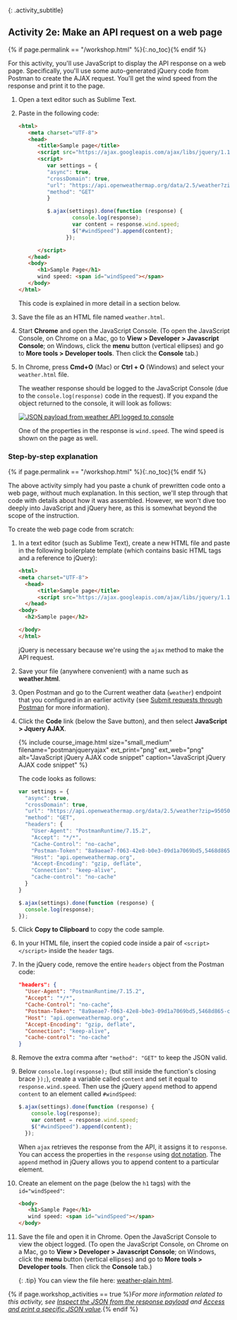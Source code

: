 {: .activity_subtitle}
## <i class="fa fa-user-circle"></i> Activity 2e: Make an API request on a web page
{% if page.permalink == "/workshop.html" %}{:.no_toc}{% endif %}

For this activity, you'll use JavaScript to display the API response on a web page. Specifically, you'll use some auto-generated jQuery code from Postman to create the AJAX request. You'll get the wind speed from the response and print it to the page.

1.  Open a text editor such as Sublime Text.
2.  Paste in the following code:

    ```html
    <html>
       <meta charset="UTF-8">
       <head>
          <title>Sample page</title>
          <script src="https://ajax.googleapis.com/ajax/libs/jquery/1.11.1/jquery.min.js"></script>
          <script>
             var settings = {
             "async": true,
             "crossDomain": true,
             "url": "https://api.openweathermap.org/data/2.5/weather?zip=95050&units=imperial&appid=fd4698c940c6d1da602a70ac34f0b147",
             "method": "GET"
             }

             $.ajax(settings).done(function (response) {
                     console.log(response);
                     var content = response.wind.speed;
                     $("#windSpeed").append(content);
                   });

          </script>
       </head>
       <body>
          <h1>Sample Page</h1>
          wind speed: <span id="windSpeed"></span>
       </body>
    </html>
    ```

    This code is explained in more detail in a section below.

3.  Save the file as an HTML file named `weather.html`.
4.  Start **Chrome** and open the JavaScript Console. (To open the JavaScript Console, on Chrome on a Mac, go to **View > Developer > Javascript Console**; on Windows, click the **menu** button (vertical ellipses) and go to **More tools > Developer tools**. Then click the **Console** tab.)
5.  In Chrome, press **Cmd+O** (Mac) or **Ctrl + O** (Windows) and select your `weather.html` file.

    The weather response should be logged to the JavaScript Console (due to the `console.log(response)` code in the request). If you expand the object returned to the console, it will look as follows:

    <a class="noCrossRef" href="https://idratherbewriting.com/learnapidoc/assets/files/weather-plain.html"><img src="https://idratherbewritingmedia.com/images/api/jsonpayloadweather.png" alt="JSON payload from weather API logged to console" /></a>

    One of the properties in the response is `wind.speed`. The wind speed is shown on the page as well.

### Step-by-step explanation
{% if page.permalink == "/workshop.html" %}{:.no_toc}{% endif %}

The above activity simply had you paste a chunk of prewritten code onto a web page, without much explanation. In this section, we'll step through that code with details about how it was assembled. However, we won't dive too deeply into JavaScript and jQuery here, as this is somewhat beyond the scope of the instruction.

To create the web page code from scratch:

1.  In a text editor (such as Sublime Text), create a new HTML file and paste in the following boilerplate template (which contains basic HTML tags and a reference to jQuery):

    ```html
    <html>
    <meta charset="UTF-8">
      <head>
          <title>Sample page</title>
          <script src="https://ajax.googleapis.com/ajax/libs/jquery/1.11.1/jquery.min.js"></script>
      </head>
    <body>
      <h2>Sample page</h2>

    </body>
    </html>
    ```

    jQuery is necessary because we're using the `ajax` method to make the API request.

2.  Save your file (anywhere convenient) with a name such as **weather.html**.
3.  Open Postman and go to the Current weather data (`weather`) endpoint that you configured in an earlier activity (see [Submit requests through Postman]({{site.rooturl}}docapis_postman.html) for more information).
4.  Click the **Code** link (below the Save button), and then select **JavaScript > Jquery AJAX**.

    {% include course_image.html size="small_medium" filename="postmanjqueryajax" ext_print="png" ext_web="png" alt="JavaScript jQuery AJAX code snippet" caption="JavaScript jQuery AJAX code snippet" %}

    The code looks as follows:

    ```js
    var settings = {
      "async": true,
      "crossDomain": true,
      "url": "https://api.openweathermap.org/data/2.5/weather?zip=95050&units=imperial&appid=fd4698c940c6d1da602a70ac34f0b147",
      "method": "GET",
      "headers": {
        "User-Agent": "PostmanRuntime/7.15.2",
        "Accept": "*/*",
        "Cache-Control": "no-cache",
        "Postman-Token": "8a9aeae7-f063-42e8-b0e3-09d1a7069bd5,5468d865-c341-4596-9acc-faba0e0c0c7d",
        "Host": "api.openweathermap.org",
        "Accept-Encoding": "gzip, deflate",
        "Connection": "keep-alive",
        "cache-control": "no-cache"
      }
    }

    $.ajax(settings).done(function (response) {
      console.log(response);
    });
    ```

5.  Click **Copy to Clipboard** to copy the code sample.  
6.  In your HTML file, insert the copied code inside a pair of `<script></script>` inside the `header` tags.
7.  In the jQuery code, remove the entire `headers` object from the Postman code:

    ```json
    "headers": {
      "User-Agent": "PostmanRuntime/7.15.2",
      "Accept": "*/*",
      "Cache-Control": "no-cache",
      "Postman-Token": "8a9aeae7-f063-42e8-b0e3-09d1a7069bd5,5468d865-c341-4596-9acc-faba0e0c0c7d",
      "Host": "api.openweathermap.org",
      "Accept-Encoding": "gzip, deflate",
      "Connection": "keep-alive",
      "cache-control": "no-cache"
    }
    ```
8.  Remove the extra comma after `"method": "GET"` to keep the JSON valid.
9.  Below `console.log(response);` (but still inside the function's closing brace `});`), create a variable called `content` and set it equal to `response.wind.speed`. Then use the jQuery `append` method to append `content` to an element called `#windSpeed`:

    ```js
    $.ajax(settings).done(function (response) {
        console.log(response);
        var content = response.wind.speed;
        $("#windSpeed").append(content);
      });
      ```

      When `ajax` retrieves the response from the API, it assigns it to `response`. You can access the properties in the `response` using [dot notation]({{site.rooturl}}docapis_diving_into_dot_notation.html). The `append` method in jQuery allows you to append content to a particular element.

9.  Create an element on the page (below the `h1` tags) with the `id="windSpeed"`:

      ```html
      <body>
         <h1>Sample Page</h1>
         wind speed: <span id="windSpeed"></span>
      </body>
      ```
10. Save the file and open it in Chrome. Open the JavaScript Console to view the object logged. (To open the JavaScript Console, on Chrome on a Mac, go to **View > Developer > Javascript Console**; on Windows, click the **menu** button (vertical ellipses) and go to **More tools > Developer tools**. Then click the **Console** tab.)

    {: .tip}
    You can view the file here: [weather-plain.html](https://idratherbewriting.com/learnapidoc/assets/files/weather-plain.html).

{% if page.workshop_activities == true %}*For more information related to this activity, see [Inspect the JSON from the response payload]({{site.rooturl}}docapis_json_console.html) and [Access and print a specific JSON value]({{site.rooturl}}docapis_access_json_values.html).*{% endif %}
